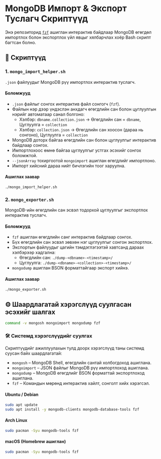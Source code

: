 # MongoDB Импорт & Экспорт Туслагч Скриптүүд

Энэ репозиторид [`fzf`](https://github.com/junegunn/fzf) ашиглан интерактив байдлаар MongoDB өгөгдөл импортлох болон экспортлох үйл явцыг хялбарчлах хоёр Bash скрипт багтсан болно.

## 📜 Скриптүүд

### 1. `mongo_import_helper.sh`
`.json` файлуудыг MongoDB рүү импортлох интерактив туслагч.

#### Боломжууд
- `.json` файлыг сонгох интерактив файл сонгогч (`fzf`).
- Файлын нэр дээр үндэслэн анхдагч өгөгдлийн сан болон цуглуулгын нэрийг автоматаар санал болгоно:
  - Хэлбэр: `dbname.collection.json` → Өгөгдлийн сан = `dbname`, Цуглуулга = `collection`
  - Хэлбэр: `collection.json` → Өгөгдлийн сан хоосон (дараа нь сонгоно), Цуглуулга = `collection`
- MongoDB доторх байгаа өгөгдлийн сан болон цуглуулгыг интерактив байдлаар сонгох.
- Импортлохоос өмнө байгаа цуглуулгыг устгах эсэхийг сонгох боломжтой.
- `--jsonArray` тохиргоотой `mongoimport` ашиглан өгөгдлийг импортлоно.
- Импорт хийсний дараа нийт бичлэгийн тоог харуулна.

#### Ашиглах заавар
```bash
./mongo_import_helper.sh
```

### 2. `mongo_exporter.sh`
MongoDB-ийн өгөгдлийн сан эсвэл тодорхой цуглуулгыг экспортлох интерактив туслагч.

#### Боломжууд
- `fzf` ашиглан өгөгдлийн санг интерактив байдлаар сонгох.
- Бүх өгөгдлийн сан эсвэл зөвхөн нэг цуглуулгыг сонгон экспортлох.
- Экспортын файлуудыг цагийн тэмдэглэгээтэй хавтсанд дараах хэлбэрээр хадгална:
  - Өгөгдлийн сан: `./dump-<dbname>-<timestamp>/`
  - Цуглуулга: `./dump-<dbname>-<collection>-<timestamp>/`
- `mongodump` ашиглан BSON форматтайгаар экспорт хийнэ.

#### Ашиглах заавар
```bash
./mongo_exporter.sh
```


## ⚙ Шаардлагатай хэрэгслүүд суулгасан эсэхийг шалгах
```bash
command -v mongosh mongoimport mongodump fzf
```

### 🛠 Системд хэрэгслүүдийг суулгах

Скриптүүдийг ажиллуулахын тулд доорх хэрэгслүүд таны системд суусан байх шаардлагатай:

- `mongosh` – MongoDB Shell, өгөгдлийн сантай холбогдоход ашиглана.
- `mongoimport` – JSON файлыг MongoDB рүү импортлоход ашиглана.
- `mongodump` – MongoDB өгөгдлийг BSON форматтай экспортлоход ашиглана.
- `fzf` – Командын мөрөнд интерактив хайлт, сонголт хийх хэрэгсэл.

#### Ubuntu / Debian
```bash
sudo apt update
sudo apt install -y mongodb-clients mongodb-database-tools fzf
```


#### Arch Linux
```bash
sudo pacman -Syu mongodb-tools fzf
```


#### macOS (Homebrew ашиглан)
```bash
sudo pacman -Syu mongodb-tools fzf
```





